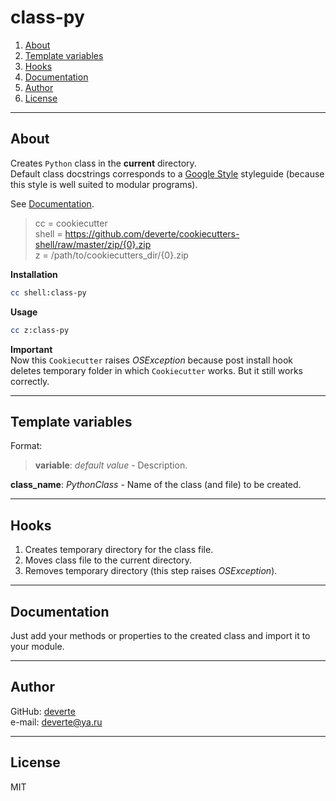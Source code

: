 # class-py

1. [About](#About)
2. [Template variables](#Template-variables)
3. [Hooks](#Hooks)
4. [Documentation](#Documentation)
5. [Author](#Author)
6. [License](#License)

---


## About
Creates `Python` class in the **current** directory.  
Default class docstrings corresponds to a [Google Style](http://google.github.io/styleguide/pyguide.html#38-comments-and-docstrings) styleguide (because this style is well suited to modular programs).

See [Documentation](../#Documentation).
> cc = cookiecutter  
> shell = https://github.com/deverte/cookiecutters-shell/raw/master/zip/{0}.zip  
> z = /path/to/cookiecutters_dir/{0}.zip

**Installation**  
```sh
cc shell:class-py
```

**Usage**  
```sh
cc z:class-py
```

**Important**  
Now this `Cookiecutter` raises *OSException* because post install hook deletes temporary folder in which `Cookiecutter` works. But it still works correctly.


---


## Template variables
Format:
> **variable**: *default value* - Description.

**class_name**: *PythonClass* - Name of the class (and file) to be created.


---


## Hooks
1. Creates temporary directory for the class file.
2. Moves class file to the current directory.
3. Removes temporary directory (this step raises *OSException*).


---


## Documentation
Just add your methods or properties to the created class and import it to your module.


---


## Author
GitHub: [deverte](https://github.com/deverte)  
e-mail: [deverte@ya.ru](mailto:deverte@ya.ru)


---


## License
MIT